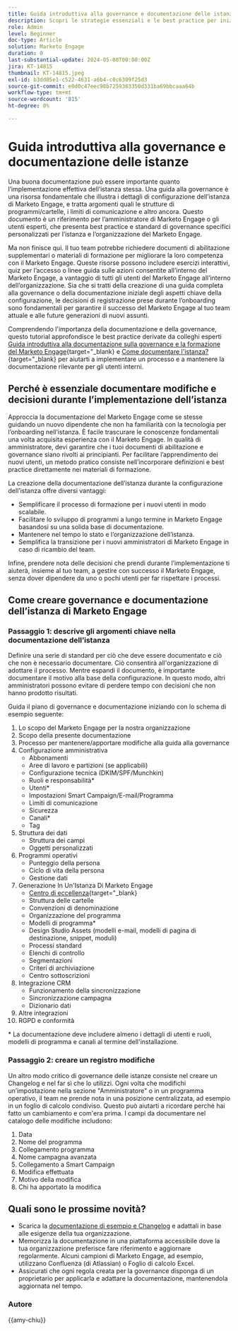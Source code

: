 ```yaml
---
title: Guida introduttiva alla governance e documentazione delle istanze
description: Scopri le strategie essenziali e le best practice per iniziare a utilizzare la governance e la documentazione del Marketo Engage. Scopri come creare una documentazione scalabile, semplificare la formazione degli utenti e garantire la creazione di una struttura nell’istanza di Marketo Engage.
role: Admin
level: Beginner
doc-type: Article
solution: Marketo Engage
duration: 0
last-substantial-update: 2024-05-08T00:00:00Z
jira: KT-14815
thumbnail: KT-14815.jpeg
exl-id: b3dd05e1-c522-4631-a6b4-c0c6309f25d3
source-git-commit: e0d0c47eec98b7259363350d331ba69bbcaaa64b
workflow-type: tm+mt
source-wordcount: '815'
ht-degree: 0%

---
```


# Guida introduttiva alla governance e documentazione delle istanze

Una buona documentazione può essere importante quanto l’implementazione effettiva dell’istanza stessa. Una guida alla governance è una risorsa fondamentale che illustra i dettagli di configurazione dell’istanza di Marketo Engage, e tratta argomenti quali le strutture di programmi/cartelle, i limiti di comunicazione e altro ancora. Questo documento è un riferimento per l’amministratore di Marketo Engage o gli utenti esperti, che presenta best practice e standard di governance specifici personalizzati per l’istanza e l’organizzazione del Marketo Engage.

Ma non finisce qui. Il tuo team potrebbe richiedere documenti di abilitazione supplementari o materiali di formazione per migliorare la loro competenza con il Marketo Engage. Queste risorse possono includere esercizi interattivi, quiz per l’accesso o linee guida sulle azioni consentite all’interno del Marketo Engage, a vantaggio di tutti gli utenti del Marketo Engage all’interno dell’organizzazione. Sia che si tratti della creazione di una guida completa alla governance o della documentazione iniziale degli aspetti chiave della configurazione, le decisioni di registrazione prese durante l’onboarding sono fondamentali per garantire il successo del Marketo Engage al tuo team attuale e alle future generazioni di nuovi assunti.

Comprendendo l&#39;importanza della documentazione e della governance, questo tutorial approfondisce le best practice derivate da colleghi esperti [Guida introduttiva alla documentazione sulla governance e la formazione del Marketo Engage](https://nation.marketo.com/t5/product-blogs/getting-started-on-your-marketo-governance-and-training/ba-p/242421){target="_blank} e [Come documentare l&#39;istanza?](https://nation.marketo.com/t5/product-discussions/how-do-you-document-your-instance/td-p/72877){target="_blank} per aiutarti a implementare un processo e a mantenere la documentazione rilevante per gli utenti interni.

## Perché è essenziale documentare modifiche e decisioni durante l’implementazione dell’istanza

Approccia la documentazione del Marketo Engage come se stesse guidando un nuovo dipendente che non ha familiarità con la tecnologia per l’onboarding nell’istanza. È facile trascurare le conoscenze fondamentali una volta acquisita esperienza con il Marketo Engage. In qualità di amministratore, devi garantire che i tuoi documenti di abilitazione e governance siano rivolti ai principianti. Per facilitare l’apprendimento dei nuovi utenti, un metodo pratico consiste nell’incorporare definizioni e best practice direttamente nei materiali di formazione.

La creazione della documentazione dell’istanza durante la configurazione dell’istanza offre diversi vantaggi:

* Semplificare il processo di formazione per i nuovi utenti in modo scalabile.
* Facilitare lo sviluppo di programmi a lungo termine in Marketo Engage basandosi su una solida base di documentazione.
* Mantenere nel tempo lo stato e l’organizzazione dell’istanza.
* Semplifica la transizione per i nuovi amministratori di Marketo Engage in caso di ricambio del team.

Infine, prendere nota delle decisioni che prendi durante l’implementazione ti aiuterà, insieme al tuo team, a gestire con successo il Marketo Engage, senza dover dipendere da uno o pochi utenti per far rispettare i processi.

## Come creare governance e documentazione dell’istanza di Marketo Engage

### Passaggio 1: descrive gli argomenti chiave nella documentazione dell’istanza

Definire una serie di standard per ciò che deve essere documentato e ciò che non è necessario documentare. Ciò consentirà all&#39;organizzazione di adottare il processo. Mentre espandi il documento, è importante documentare il motivo alla base della configurazione. In questo modo, altri amministratori possono evitare di perdere tempo con decisioni che non hanno prodotto risultati.

Guida il piano di governance e documentazione iniziando con lo schema di esempio seguente:

1. Lo scopo del Marketo Engage per la nostra organizzazione
1. Scopo della presente documentazione
1. Processo per mantenere/apportare modifiche alla guida alla governance
1. Configurazione amministrativa
   * Abbonamenti
   * Aree di lavoro e partizioni (se applicabili)
   * Configurazione tecnica (DKIM/SPF/Munchkin)
   * Ruoli e responsabilità*
   * Utenti*
   * Impostazioni Smart Campaign/E-mail/Programma
   * Limiti di comunicazione
   * Sicurezza
   * Canali*
   * Tag
1. Struttura dei dati
   * Struttura dei campi
   * Oggetti personalizzati
1. Programmi operativi
   * Punteggio della persona
   * Ciclo di vita della persona
   * Gestione dati
1. Generazione In Un&#39;Istanza Di Marketo Engage
   * [Centro di eccellenza](https://business.adobe.com/blog/perspectives/center-of-excellence-top-10-questions-to-ask-yourself){target="_blank}
   * Struttura delle cartelle
   * Convenzioni di denominazione
   * Organizzazione del programma
   * Modelli di programma*
   * Design Studio Assets (modelli e-mail, modelli di pagina di destinazione, snippet, moduli)
   * Processi standard
   * Elenchi di controllo
   * Segmentazioni
   * Criteri di archiviazione
   * Centro sottoscrizioni
1. Integrazione CRM
   * Funzionamento della sincronizzazione
   * Sincronizzazione campagna
   * Dizionario dati
1. Altre integrazioni
1. RGPD e conformità

\* La documentazione deve includere almeno i dettagli di utenti e ruoli, modelli di programma e canali al termine dell&#39;installazione.

### Passaggio 2: creare un registro modifiche

Un altro modo critico di governance delle istanze consiste nel creare un Changelog e nel far sì che lo utilizzi. Ogni volta che modifichi un’impostazione nella sezione &quot;Amministratore&quot; o in un programma operativo, il team ne prende nota in una posizione centralizzata, ad esempio in un foglio di calcolo condiviso. Questo può aiutarti a ricordare perché hai fatto un cambiamento e com&#39;era prima. I campi da documentare nel catalogo delle modifiche includono:

1. Data
1. Nome del programma
1. Collegamento programma
1. Nome campagna avanzata
1. Collegamento a Smart Campaign
1. Modifica effettuata
1. Motivo della modifica
1. Chi ha apportato la modifica

## Quali sono le prossime novità?

* Scarica la [documentazione di esempio e Changelog](/help/marketo-tutorial-implementing-new-instance/assets/template-adobe-marketo-engage-instance-documentation.xlsx) e adattali in base alle esigenze della tua organizzazione.
* Memorizza la documentazione in una piattaforma accessibile dove la tua organizzazione preferisce fare riferimento e aggiornare regolarmente. Alcuni campioni di Marketo Engage, ad esempio, utilizzano Confluenza (di Atlassian) o Foglio di calcolo Excel.
* Assicurati che ogni regola creata per la governance disponga di un proprietario per applicarla e adattare la documentazione, mantenendola aggiornata nel tempo.

### Autore

{{amy-chiu}}
